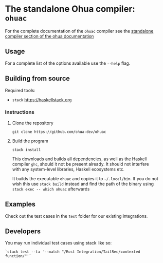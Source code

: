 # The standalone Ohua compiler: `ohuac`

<!-- [![Build Status](https://travis-ci.org/ohua-dev/ohuac.svg?branch=master)](https://travis-ci.org/ohua-dev/ohuac) -->

For the complete documentation of the `ohuac` compiler see the [standalone
compiler section of the ohua
documentation](https://ohua.readthedocs.org/en/latest/ohuac.html)

## Usage

For a complete list of the options available use the `--help` flag.

## Building from source

Required tools:

- `stack` https://haskellstack.org

### Instructions

1. Clone the repository

    `git clone https://github.com/ohua-dev/ohuac`

2. Build the program

   `stack install`

   This downloads and builds all dependencies, as well as the Haskell compiler
   `ghc`, should it not be present already. It should not interfere with any
   system-level libraries, Haskell ecosystems etc.

   It builds the executable `ohuac` and copies it to `~/.local/bin`. If you do
   not wish this use `stack build` instead and find the path of the binary using
   `stack exec -- which ohuac` afterwards


## Examples

Check out the test cases in the `test` folder for our existing integrations.

## Developers

You may run individual test cases using stack like so:

    `stack test --ta '--match "/Rust Integration/TailRec/contexted function/"'`
